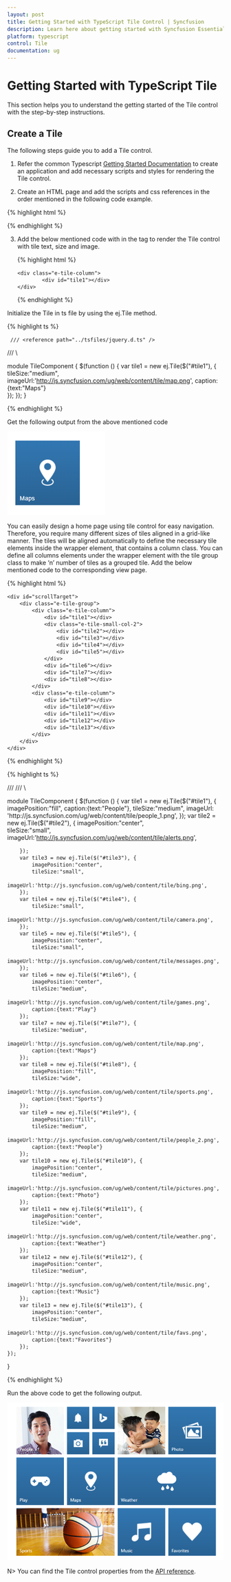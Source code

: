 ```yaml
---
layout: post
title: Getting Started with TypeScript Tile Control | Syncfusion
description: Learn here about getting started with Syncfusion Essential TypeScript Tile Control, its elements, and more.
platform: typescript
control: Tile
documentation: ug
---
```


# Getting Started with TypeScript Tile

This section helps you to understand the getting started of the Tile control with the step-by-step instructions.

## Create a Tile

The following steps guide you to add a Tile control.

1)	Refer the common Typescript [Getting Started Documentation](https://help.syncfusion.com/js/typescript) to create an application and add necessary scripts and styles for rendering the Tile control.

2)  Create an HTML page and add the scripts and css references in the order mentioned in the following code example.

{% highlight html %}

<!DOCTYPE html>
<html>
<head>
    <title>Typescript Application</title>
    <link href="http://cdn.syncfusion.com/**{{**site.releaseversion**}}**/js/web/flat-azure/ej.web.all.min.css" rel="stylesheet" />
    <script src="https://code.jquery.com/jquery-3.0.0.min.js"></script>
    <script src="http://cdn.syncfusion.com/**{{**site.releaseversion**}}**/js/web/ej.web.all.min.js" type="text/javascript"></script>
</head>
<body>
    <!--Add Tile here-->
</body>
</html>

{% endhighlight %}

3)	Add the below mentioned code with in the <body> tag to render the Tile control with tile text, size and image.

    {% highlight html %}

        <div class="e-tile-column">
                <div id="tile1"></div> 
        </div>

    {% endhighlight %}

Initialize the Tile in ts file by using the ej.Tile method.

{% highlight ts %}
     
     /// <reference path="../tsfiles/jquery.d.ts" />
 /// <reference path="../tsfiles/ej.web.all.d.ts" />\

module TileComponent {
    $(function () {
        var tile1 = new ej.Tile($("#tile1"), {
            tileSize:"medium",
            imageUrl:'http://js.syncfusion.com/ug/web/content/tile/map.png',
	     caption:{text:"Maps"}       
       });
   });
}

{% endhighlight %}

Get the following output from the above mentioned code

![TypeScript Tile Create a Tile](Getting-Started_images/Getting-Started_img1.png)

You can easily design a home page using tile control for easy navigation. Therefore, you require many different sizes of tiles aligned in a grid-like manner. The tiles will be aligned automatically to define the necessary tile elements inside the wrapper element, that contains a column class. You can define all columns elements under the wrapper element with the tile group class to make ‘n’ number of tiles as a grouped tile. Add the below mentioned code to the corresponding view page.

{% highlight html %}
    
    <div id="scrollTarget">
        <div class="e-tile-group">
            <div class="e-tile-column">
                <div id="tile1"></div>
                <div class="e-tile-small-col-2">
                    <div id="tile2"></div>
                    <div id="tile3"></div>
                    <div id="tile4"></div>
                    <div id="tile5"></div>
                </div>
                <div id="tile6"></div>
                <div id="tile7"></div>
                <div id="tile8"></div>
            </div>
            <div class="e-tile-column">
                <div id="tile9"></div>
                <div id="tile10"></div>
                <div id="tile11"></div>
                <div id="tile12"></div>
                <div id="tile13"></div>
            </div>
        </div>
    </div>      
 
{% endhighlight %}

{% highlight ts %}
     
 /// <reference path="../tsfiles/jquery.d.ts" />
 /// <reference path="../tsfiles/ej.web.all.d.ts" />\

module TileComponent {
    $(function () {
        var tile1 = new ej.Tile($("#tile1"), {
            imagePosition:"fill",
			caption:{text:"People"},
			tileSize:"medium",
            imageUrl: 'http://js.syncfusion.com/ug/web/content/tile/people_1.png',
        });
		var tile2 = new ej.Tile($("#tile2"), {
            imagePosition:"center",		
			tileSize:"small",
            imageUrl:'http://js.syncfusion.com/ug/web/content/tile/alerts.png',		 
	
        });
		var tile3 = new ej.Tile($("#tile3"), {
            imagePosition:"center",		 
			tileSize:"small",
            imageUrl:'http://js.syncfusion.com/ug/web/content/tile/bing.png',		 
        });
		var tile4 = new ej.Tile($("#tile4"), {
            tileSize:"small",
            imageUrl:'http://js.syncfusion.com/ug/web/content/tile/camera.png',		 
        });
		var tile5 = new ej.Tile($("#tile5"), {
            imagePosition:"center",		 
			tileSize:"small",
            imageUrl:'http://js.syncfusion.com/ug/web/content/tile/messages.png',		 
        });
		var tile6 = new ej.Tile($("#tile6"), {
            imagePosition:"center",		 
			tileSize:"medium",
            imageUrl:'http://js.syncfusion.com/ug/web/content/tile/games.png',	
			caption:{text:"Play"}
        });
		var tile7 = new ej.Tile($("#tile7"), {	 
			tileSize:"medium",
            imageUrl:'http://js.syncfusion.com/ug/web/content/tile/map.png',
			caption:{text:"Maps"}
        });
		var tile8 = new ej.Tile($("#tile8"), {
            imagePosition:"fill",		 
			tileSize:"wide",
            imageUrl:'http://js.syncfusion.com/ug/web/content/tile/sports.png',
			caption:{text:"Sports"}
        });
		var tile9 = new ej.Tile($("#tile9"), {
            imagePosition:"fill",
			tileSize:"medium",
            imageUrl:'http://js.syncfusion.com/ug/web/content/tile/people_2.png',
			caption:{text:"People"}
        });
		var tile10 = new ej.Tile($("#tile10"), {
            imagePosition:"center",
			tileSize:"medium",
            imageUrl:'http://js.syncfusion.com/ug/web/content/tile/pictures.png',
			caption:{text:"Photo"}
        });
		var tile11 = new ej.Tile($("#tile11"), {
            imagePosition:"center",
			tileSize:"wide",
            imageUrl:'http://js.syncfusion.com/ug/web/content/tile/weather.png',
			caption:{text:"Weather"}
        });
		var tile12 = new ej.Tile($("#tile12"), {
            imagePosition:"center",
			tileSize:"medium",
            imageUrl:'http://js.syncfusion.com/ug/web/content/tile/music.png',
			caption:{text:"Music"}
        });
		var tile13 = new ej.Tile($("#tile13"), {
            imagePosition:"center",
			tileSize:"medium",
            imageUrl:'http://js.syncfusion.com/ug/web/content/tile/favs.png',
			caption:{text:"Favorites"}
        });
    });
}

{% endhighlight %}

Run the above code to get the following output.

![TypeScript Tile Getting Started](Getting-Started_images/Getting-Started_img2.png)


N> You can find the Tile control properties from the [API reference](https://help.syncfusion.com/api/js/ejtile).
